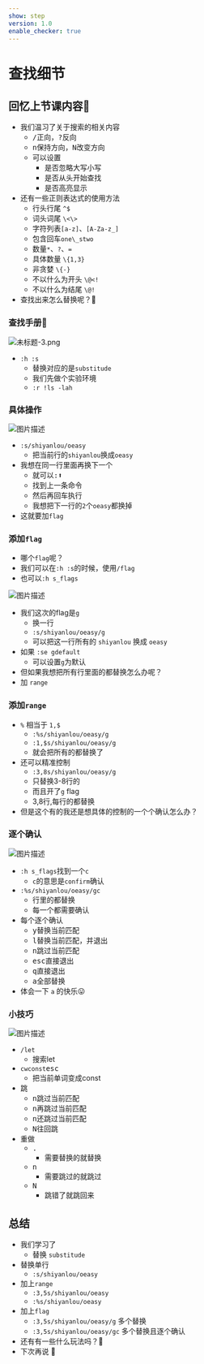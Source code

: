 ```yaml
---
show: step
version: 1.0
enable_checker: true
---
```


# 查找细节

## 回忆上节课内容🤔
- 我们温习了关于搜索的相关内容
	- <kbd>/</kbd>正向，<kbd>?</kbd>反向
	- <kbd>n</kbd>保持方向，<kbd>N</kbd>改变方向
	- 可以设置
		- 是否忽略大写小写
		- 是否从头开始查找
		- 是否高亮显示
- 还有一些正则表达式的使用方法
	- 行头行尾 `^$`
	- 词头词尾 `\<\>`
	- 字符列表`[a-z]`、`[A-Za-z_]`
	- 包含回车`one\_stwo`
	- 数量`*`、`?`、`=`
	- 具体数量 `\{1,3}`
	- 非贪婪 `\{-}`
	- 不以什么为开头 `\@<!`
	- 不以什么为结尾 `\@! `
- 查找出来怎么替换呢？🤔

### 查找手册📕

![未标题-3.png](https://labfile.oss.aliyuncs.com/courses/2840/%E6%9C%AA%E6%A0%87%E9%A2%98-3.png)

- `:h :s`
	- 替换对应的是`substitude`
	- 我们先做个实验环境
	- `:r !ls -lah`

### 具体操作

![图片描述](https://doc.shiyanlou.com/courses/uid1190679-20210202-1612259869235)

- `:s/shiyanlou/oeasy` 
	- 把当前行的`shiyanlou`换成`oeasy`
- 我想在同一行里面再换下一个
	- 就可以<kbd>:</kbd><kbd>⬆️</kbd>
	- 找到上一条命令
	- 然后再回车执行
	- 我想把下一行的`2`个`oeasy`都换掉
- 这就要加`flag` 


### 添加`flag`

- 哪个`flag`呢？
- 我们可以在`:h :s`的时候，使用`/flag`
- 也可以`:h s_flags`

![图片描述](https://doc.shiyanlou.com/courses/uid1190679-20210202-1612260205142)

- 我们这次的flag是`g`
	- 换一行
	- `:s/shiyanlou/oeasy/g` 
	- 可以把这一行所有的 `shiyanlou` 换成 `oeasy`
- 如果 `:se gdefault`
	- 可以设置`g`为默认
- 但如果我想把所有行里面的都替换怎么办呢？
- 加 `range`

### 添加`range`
- `%` 相当于 `1,$`
	- `:%s/shiyanlou/oeasy/g`
	- `:1,$s/shiyanlou/oeasy/g`
	- 就会把所有的都替换了
- 还可以精准控制
	- `:3,8s/shiyanlou/oeasy/g`
	- 只替换3-8行的
	- 而且开了`g` flag
	- 3,8行,每行的都替换
- 但是这个有的我还是想具体的控制的一个个确认怎么办？


### 逐个确认

![图片描述](https://doc.shiyanlou.com/courses/uid1190679-20210202-1612263843722)

- `:h s_flags`找到一个`c`
	- `c`的意思是`confirm`确认
- `:%s/shiyanlou/oeasy/gc`
	- 行里的都替换
	- 每一个都需要确认
- 每个逐个确认
	- <kbd>y</kbd>替换当前匹配
	- <kbd>l</kbd>替换当前匹配，并退出
	- <kbd>n</kbd>跳过当前匹配
	- <kbd>esc</kbd>直接退出
	- <kbd>q</kbd>直接退出
	- <kbd>a</kbd>全部替换
- 体会一下 `a` 的快乐😛

### 小技巧

![图片描述](https://doc.shiyanlou.com/courses/uid1190679-20210802-1627871464712)

- `/let`
	- 搜索let
- `cwconst`<kbd>esc</kbd>
	- 把当前单词变成const
- 跳
	- <kbd>n</kbd>跳过当前匹配
	- <kbd>n</kbd>再跳过当前匹配
	- <kbd>n</kbd>还跳过当前匹配
	- <kbd>N</kbd>往回跳
- 重做
	- <kbd>.</kbd>
		- 需要替换的就替换
	- <kbd>n</kbd>
		- 需要跳过的就跳过
	- <kbd>N</kbd>
		- 跳错了就跳回来

## 总结
- 我们学习了 
	- 替换 `substitude` 
- 替换单行
	- `:s/shiyanlou/oeasy` 
- 加上`range`
	- `:3,5s/shiyanlou/oeasy`  
	- `:%s/shiyanlou/oeasy`  
- 加上`flag`
	- `:3,5s/shiyanlou/oeasy/g` 多个替换
	- `:3,5s/shiyanlou/oeasy/gc` 多个替换且逐个确认
- 还有有一些什么玩法吗？🤔
- 下次再说 👋






